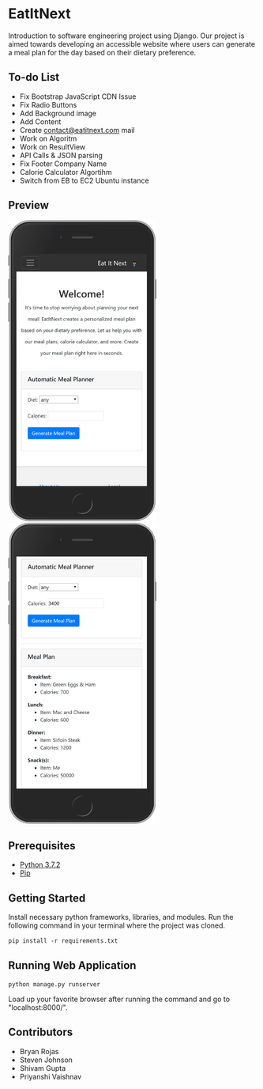 # EatItNext
Introduction to software engineering project using Django. Our project is aimed towards developing an accessible website where users can generate a meal plan for the day based on their dietary preference.

## To-do List
* Fix Bootstrap JavaScript CDN Issue
* Fix Radio Buttons
* Add Background image
* Add Content
* Create contact@eatitnext.com mail
* Work on Algoritm
* Work on ResultView
* API Calls & JSON parsing
* Fix Footer Company Name
* Calorie Calculator Algortihm
* Switch from EB to EC2 Ubuntu instance

## Preview

<img src="https://raw.githubusercontent.com/Bryan-Rojas/EatItNext/master/iphone_preview.png" height="609" width="300"> <img src="https://raw.githubusercontent.com/Bryan-Rojas/EatItNext/master/iphone_preview_2.png" height="609" width="300">

## Prerequisites

* [Python 3.7.2](https://www.python.org/downloads/)
* [Pip](https://pip.pypa.io/en/stable/installing/)

## Getting Started

Install necessary python frameworks, libraries, and modules. Run the following command in your terminal where the project was cloned.
```
pip install -r requirements.txt
```

## Running Web Application

```
python manage.py runserver
```

Load up your favorite browser after running the command and go to "localhost:8000/".


## Contributors

* Bryan Rojas
* Steven Johnson
* Shivam Gupta
* Priyanshi Vaishnav
